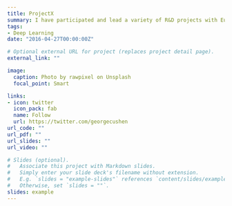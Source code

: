 ```yaml
---
title: ProjectX
summary: I have participated and lead a variety of R&D projects with European and national funding including BookSpace, BookTrade, Digitization of the Hellenic Cultural Content, the MINERVA project series, ATHENA, and the University of Patras Operational Programme for Education and Initial Vocational Training (ΕΠΕΑΕΚ II) as well as its extension with innovative actions for semantic annotations of learning material, intelligent search and semantic interoperability.
tags:
- Deep Learning
date: "2016-04-27T00:00:00Z"

# Optional external URL for project (replaces project detail page).
external_link: ""

image:
  caption: Photo by rawpixel on Unsplash
  focal_point: Smart

links:
- icon: twitter
  icon_pack: fab
  name: Follow
  url: https://twitter.com/georgecushen
url_code: ""
url_pdf: ""
url_slides: ""
url_video: ""

# Slides (optional).
#   Associate this project with Markdown slides.
#   Simply enter your slide deck's filename without extension.
#   E.g. `slides = "example-slides"` references `content/slides/example-slides.md`.
#   Otherwise, set `slides = ""`.
slides: example
---
```


